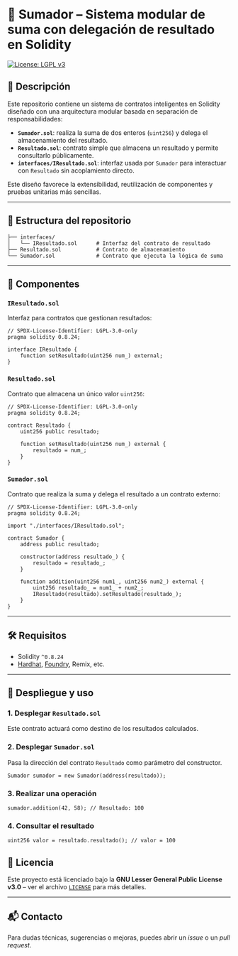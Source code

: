 # 🔢 Sumador – Sistema modular de suma con delegación de resultado en Solidity

[![License: LGPL v3](https://img.shields.io/badge/License-LGPL%20v3-blue.svg)](https://www.gnu.org/licenses/lgpl-3.0)

## 📌 Descripción

Este repositorio contiene un sistema de contratos inteligentes en Solidity diseñado con una arquitectura modular basada en separación de responsabilidades:

- **`Sumador.sol`**: realiza la suma de dos enteros (`uint256`) y delega el almacenamiento del resultado.
- **`Resultado.sol`**: contrato simple que almacena un resultado y permite consultarlo públicamente.
- **`interfaces/IResultado.sol`**: interfaz usada por `Sumador` para interactuar con `Resultado` sin acoplamiento directo.

Este diseño favorece la extensibilidad, reutilización de componentes y pruebas unitarias más sencillas.

---

## 📁 Estructura del repositorio

```
├── interfaces/
│   └── IResultado.sol      # Interfaz del contrato de resultado
├── Resultado.sol           # Contrato de almacenamiento
└── Sumador.sol             # Contrato que ejecuta la lógica de suma
```

---

## 🧱 Componentes

### `IResultado.sol`

Interfaz para contratos que gestionan resultados:

```solidity
// SPDX-License-Identifier: LGPL-3.0-only
pragma solidity 0.8.24;

interface IResultado {
    function setResultado(uint256 num_) external;
}
```

### `Resultado.sol`

Contrato que almacena un único valor `uint256`:

```solidity
// SPDX-License-Identifier: LGPL-3.0-only
pragma solidity 0.8.24;

contract Resultado {
    uint256 public resultado;

    function setResultado(uint256 num_) external {
        resultado = num_;
    }
}
```

### `Sumador.sol`

Contrato que realiza la suma y delega el resultado a un contrato externo:

```solidity
// SPDX-License-Identifier: LGPL-3.0-only
pragma solidity 0.8.24;

import "./interfaces/IResultado.sol";

contract Sumador {
    address public resultado;

    constructor(address resultado_) {
        resultado = resultado_;
    }

    function addition(uint256 num1_, uint256 num2_) external {
        uint256 resultado_ = num1_ + num2_;
        IResultado(resultado).setResultado(resultado_);
    }
}
```

---

## 🛠️ Requisitos

- Solidity `^0.8.24`
- [Hardhat](https://hardhat.org/), [Foundry](https://book.getfoundry.sh/), Remix, etc.

---

## 🚀 Despliegue y uso

### 1. Desplegar `Resultado.sol`

Este contrato actuará como destino de los resultados calculados.

### 2. Desplegar `Sumador.sol`

Pasa la dirección del contrato `Resultado` como parámetro del constructor.

```solidity
Sumador sumador = new Sumador(address(resultado));
```

### 3. Realizar una operación

```solidity
sumador.addition(42, 58); // Resultado: 100
```

### 4. Consultar el resultado

```solidity
uint256 valor = resultado.resultado(); // valor = 100
```

## 📄 Licencia

Este proyecto está licenciado bajo la **GNU Lesser General Public License v3.0** – ver el archivo [`LICENSE`](./LICENSE) para más detalles.

---

## 📬 Contacto

Para dudas técnicas, sugerencias o mejoras, puedes abrir un _issue_ o un _pull request_.
